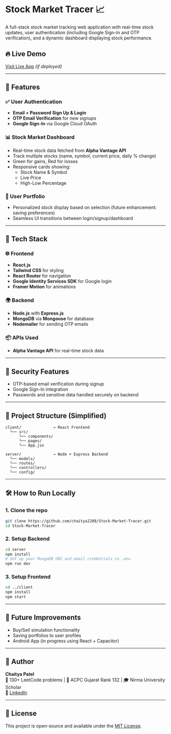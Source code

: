 # Stock Market Tracer 📈

A full-stack stock market tracking web application with real-time stock updates, user authentication (including Google Sign-In and OTP verification), and a dynamic dashboard displaying stock performance.

## 🔥 Live Demo
[Visit Live App](https://stock-market-tracer.vercel.app) *(if deployed)*

---

## 🧠 Features

### ✅ User Authentication
- **Email + Password Sign Up & Login**
- **OTP Email Verification** for new signups
- **Google Sign-In** via Google Cloud OAuth

### 📊 Stock Market Dashboard
- Real-time stock data fetched from **Alpha Vantage API**
- Track multiple stocks (name, symbol, current price, daily % change)
- Green for gains, Red for losses
- Responsive cards showing:
  - Stock Name & Symbol
  - Live Price
  - High-Low Percentage

### 👤 User Portfolio
- Personalized stock display based on selection (future enhancement: saving preferences)
- Seamless UI transitions between login/signup/dashboard

---

## 🚀 Tech Stack

### 🌐 Frontend
- **React.js**
- **Tailwind CSS** for styling
- **React Router** for navigation
- **Google Identity Services SDK** for Google login
- **Framer Motion** for animations

### 🌍 Backend
- **Node.js** with **Express.js**
- **MongoDB** via **Mongoose** for database
- **Nodemailer** for sending OTP emails

### 📦 APIs Used
- **Alpha Vantage API** for real-time stock data

---

## 🔐 Security Features

- OTP-based email verification during signup
- Google Sign-In integration
- Passwords and sensitive data handled securely on backend

---

## 📁 Project Structure (Simplified)
```
client/              → React Frontend
  └── src/
      └── components/
      └── pages/
      └── App.jsx

server/              → Node + Express Backend
  └── models/
  └── routes/
  └── controllers/
  └── config/
```

---

## 🛠️ How to Run Locally

### 1. Clone the repo
```bash
git clone https://github.com/chaitya2208/Stock-Market-Tracer.git
cd Stock-Market-Tracer
```

### 2. Setup Backend
```bash
cd server
npm install
# Set up your MongoDB URI and email credentials in .env
npm run dev
```

### 3. Setup Frontend
```bash
cd ../client
npm install
npm start
```

---

## 🧪 Future Improvements

- Buy/Sell simulation functionality
- Saving portfolios to user profiles
- Android App (in progress using React + Capacitor)

---

## 👤 Author

**Chaitya Patel**  
🚀 130+ LeetCode problems | 🥇 ACPC Gujarat Rank 132 | 🎓 Nirma University Scholar  
🔗 [LinkedIn](https://linkedin.com/in/chaitya2208)

---

## 📜 License
This project is open-source and available under the [MIT License](LICENSE).